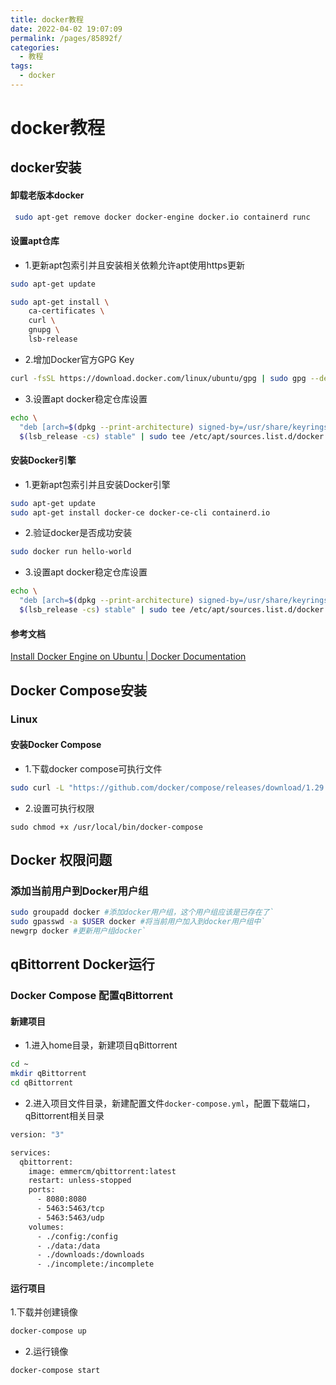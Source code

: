 ```yaml
---
title: docker教程
date: 2022-04-02 19:07:09
permalink: /pages/85892f/
categories:
  - 教程
tags:
  - docker
---
```

# docker教程

## docker安装
#### 卸载老版本docker
```bash
 sudo apt-get remove docker docker-engine docker.io containerd runc
```

#### 设置apt仓库
* 1.更新apt包索引并且安装相关依赖允许apt使用https更新
```bash
sudo apt-get update

sudo apt-get install \
    ca-certificates \
    curl \
    gnupg \
    lsb-release
```
* 2.增加Docker官方GPG Key
```bash
curl -fsSL https://download.docker.com/linux/ubuntu/gpg | sudo gpg --dearmor -o /usr/share/keyrings/docker-archive-keyring.gpg
```
* 3.设置apt docker稳定仓库设置
```bash
echo \
  "deb [arch=$(dpkg --print-architecture) signed-by=/usr/share/keyrings/docker-archive-keyring.gpg] https://download.docker.com/linux/ubuntu \
  $(lsb_release -cs) stable" | sudo tee /etc/apt/sources.list.d/docker.list > /dev/null
```
#### 安装Docker引擎
* 1.更新apt包索引并且安装Docker引擎
```bash
sudo apt-get update
sudo apt-get install docker-ce docker-ce-cli containerd.io
```
* 2.验证docker是否成功安装
```bash
sudo docker run hello-world
```
* 3.设置apt docker稳定仓库设置
```bash
echo \
  "deb [arch=$(dpkg --print-architecture) signed-by=/usr/share/keyrings/docker-archive-keyring.gpg] https://download.docker.com/linux/ubuntu \
  $(lsb_release -cs) stable" | sudo tee /etc/apt/sources.list.d/docker.list > /dev/null
```
#### 参考文档
[Install Docker Engine on Ubuntu | Docker Documentation](https://docs.docker.com/engine/install/ubuntu/)

## Docker Compose安装 
### Linux
#### 安装Docker Compose
* 1.下载docker compose可执行文件
```bash
sudo curl -L "https://github.com/docker/compose/releases/download/1.29.2/docker-compose-$(uname -s)-$(uname -m)" -o /usr/local/bin/docker-compose
```
* 2.设置可执行权限
```
sudo chmod +x /usr/local/bin/docker-compose
```

## Docker 权限问题 
### 添加当前用户到Docker用户组
```bash
sudo groupadd docker #添加docker用户组，这个用户组应该是已存在了`
sudo gpasswd -a $USER docker #将当前用户加入到docker用户组中`
newgrp docker #更新用户组docker`
```

## qBittorrent Docker运行
### Docker Compose 配置qBittorrent
#### 新建项目
* 1.进入home目录，新建项目qBittorrent
```bash
cd ~
mkdir qBittorrent
cd qBittorrent
```
* 2.进入项目文件目录，新建配置文件```docker-compose.yml```，配置下载端口，qBittorrent相关目录
```bash
version: "3"

services:
  qbittorrent:
    image: emmercm/qbittorrent:latest
    restart: unless-stopped
    ports:
      - 8080:8080
      - 5463:5463/tcp
      - 5463:5463/udp
    volumes:
      - ./config:/config
      - ./data:/data
      - ./downloads:/downloads
      - ./incomplete:/incomplete
```
#### 运行项目
1.下载并创建镜像
```bash
docker-compose up
```
* 2.运行镜像
```bash
docker-compose start
```